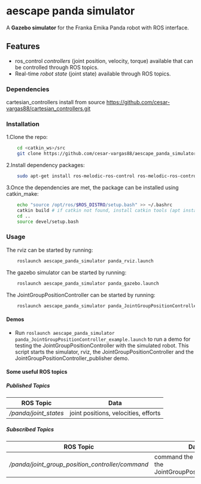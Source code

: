 # aescape panda simulator 

A **Gazebo simulator** for the Franka Emika Panda robot with ROS interface.

## Features

- ros_control *controllers* (joint position, velocity, torque) available that can be controlled through ROS topics.
- Real-time *robot state* (joint state) available through ROS topics.

### Dependencies

cartesian_controllers install from source https://github.com/cesar-vargas88/cartesian_controllers.git

### Installation

1.Clone the repo:

```bash
    cd <catkin_ws>/src
    git clone https://github.com/cesar-vargas88/aescape_panda_simulator.git
```

2.Install dependency packages:

```bash
    sudo apt-get install ros-melodic-ros-control ros-melodic-ros-controllers ros-melodic-controller-manager sudo apt install ros-melodic-joint-state-publisher-gui ros-melodic-gazebo-ros-pkgs ros-melodic-gazebo-ros-control
```

3.Once the dependencies are met, the package can be installed using catkin_make:

```bash
    echo "source /opt/ros/$ROS_DISTRO/setup.bash" >> ~/.bashrc
    catkin build # if catkin not found, install catkin tools (apt install python-catkin-tools)
    cd ..
    source devel/setup.bash
```

### Usage

The rviz can be started by running:

```bash
    roslaunch aescape_panda_simulator panda_rviz.launch
```

The gazebo simulator can be started by running:

```bash
    roslaunch aescape_panda_simulator panda_gazebo.launch
```

The JointGroupPositionController can be started by running:

```bash
    roslaunch aescape_panda_simulator panda_JointGroupPositionController.launch
```

#### Demos

- Run `roslaunch aescape_panda_simulator panda_JointGroupPositionController_example.launch` to run a demo for testing the JointGroupPositionController with the simulated robot. This script starts the simulator, rviz, the JointGroupPositionController and the JointGroupPositionController_publisher demo.

#### Some useful ROS topics

##### Published Topics

| ROS Topic | Data |
| ------ | ------ |
| */panda/joint_states* | joint positions, velocities, efforts |

##### Subscribed Topics

| ROS Topic | Data |
| ------ | ------ |
| */panda/joint_group_position_controller/command* | command the robot using the JointGroupPositionController |
